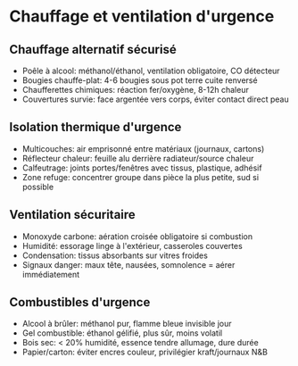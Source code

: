 # Chauffage et ventilation d'urgence

## Chauffage alternatif sécurisé
- Poêle à alcool: méthanol/éthanol, ventilation obligatoire, CO détecteur
- Bougies chauffe-plat: 4-6 bougies sous pot terre cuite renversé
- Chaufferettes chimiques: réaction fer/oxygène, 8-12h chaleur
- Couvertures survie: face argentée vers corps, éviter contact direct peau

## Isolation thermique d'urgence
- Multicouches: air emprisonné entre matériaux (journaux, cartons)
- Réflecteur chaleur: feuille alu derrière radiateur/source chaleur
- Calfeutrage: joints portes/fenêtres avec tissus, plastique, adhésif
- Zone refuge: concentrer groupe dans pièce la plus petite, sud si possible

## Ventilation sécuritaire
- Monoxyde carbone: aération croisée obligatoire si combustion
- Humidité: essorage linge à l'extérieur, casseroles couvertes
- Condensation: tissus absorbants sur vitres froides
- Signaux danger: maux tête, nausées, somnolence = aérer immédiatement

## Combustibles d'urgence
- Alcool à brûler: méthanol pur, flamme bleue invisible jour
- Gel combustible: éthanol gélifié, plus sûr, moins volatil
- Bois sec: < 20% humidité, essence tendre allumage, dure durée
- Papier/carton: éviter encres couleur, privilégier kraft/journaux N&B
